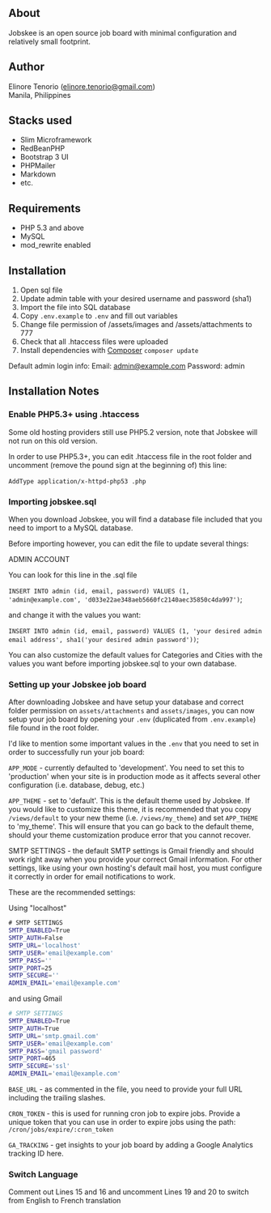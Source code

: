 About
-----
Jobskee is an open source job board with minimal configuration and relatively small footprint.

Author
------
Elinore Tenorio (elinore.tenorio@gmail.com)  
Manila, Philippines

Stacks used
-----------

* Slim Microframework
* RedBeanPHP
* Bootstrap 3 UI
* PHPMailer
* Markdown
* etc.

Requirements
------------
* PHP 5.3 and above
* MySQL
* mod_rewrite enabled

Installation
------------
1. Open sql file
2. Update admin table with your desired username and password (sha1)
3. Import the file into SQL database
4. Copy `.env.example` to `.env` and fill out variables
5. Change file permission of /assets/images and /assets/attachments to 777
6. Check that all .htaccess files were uploaded
7. Install dependencies with [Composer](https://getcomposer.org/) `composer update`

Default admin login info:
Email: admin@example.com
Password: admin

Installation Notes
------------------

### Enable PHP5.3+ using .htaccess

Some old hosting providers still use PHP5.2 version, note that Jobskee will not run on this old version.

In order to use PHP5.3+, you can edit .htaccess file in the root folder and uncomment (remove the pound sign at the beginning of) this line:

﻿`AddType application/x-httpd-php53 .php`

### Importing jobskee.sql

When you download Jobskee, you will find a database file included that you need to import to a MySQL database.

Before importing however, you can edit the file to update several things:

ADMIN ACCOUNT

You can look for this line in the .sql file

﻿`INSERT INTO admin (id, email, password) VALUES
(1, 'admin@example.com', 'd033e22ae348aeb5660fc2140aec35850c4da997')`;

﻿and change it with the values you want:

﻿`INSERT INTO admin (id, email, password) VALUES
(1, 'your desired admin email address', sha1('your desired admin password'))`;

You can also customize the default values for Categories and Cities with the values you want before importing jobskee.sql to your own database.

### Setting up your Jobskee job board

After downloading Jobskee﻿ and have setup your database and correct folder permission on `assets/attachments` and `assets/images`, you can now setup your job board by opening your `.env` (duplicated from `.env.example`) file found in the root folder.

I'd like to mention some important values in the `.env` that you need to set in order to successfully run your job board:

`APP_MODE` - currently defaulted to 'development'. You need to set this to 'production' when your site is in production mode as it affects several other configuration (i.e. database, debug, etc.)

`APP_THEME` - set to 'default'. This is the default theme used by Jobskee. If you would like to customize this theme, it is recommended that you copy `/views/default` to your new theme (i.e. `/views/my_theme`) and set `APP_THEME` to 'my_theme'. This will ensure that you can go back to the default theme, should your theme customization produce error that you cannot recover.

SMTP SETTINGS - the default SMTP settings is Gmail friendly and should work right away when you provide your correct Gmail information. For other settings, like using your own hosting's default mail host, you must configure it correctly in order for email notifications to work.

These are the recommended settings:

Using "localhost"

```bash
﻿# SMTP SETTINGS  
SMTP_ENABLED=True
SMTP_AUTH=False
SMTP_URL='localhost'
SMTP_USER='email@example.com'
SMTP_PASS=''
SMTP_PORT=25
SMTP_SECURE=''
ADMIN_EMAIL='email@example.com'
```
and using Gmail
```bash
# SMTP SETTINGS  
SMTP_ENABLED=True
SMTP_AUTH=True
SMTP_URL='smtp.gmail.com'
SMTP_USER='email@example.com'
SMTP_PASS='gmail password'
SMTP_PORT=465
SMTP_SECURE='ssl'
ADMIN_EMAIL='email@example.com'
```

`BASE_URL` - as commented in the file, you need to provide your full URL including the trailing slashes.

`CRON_TOKEN` - this is used for running cron job to expire jobs. Provide a unique token that you can use in order to expire jobs using the path: `/cron/jobs/expire/:cron_token`

`GA_TRACKING` - get insights to your job board by adding a Google Analytics tracking ID here.

### Switch Language

Comment out Lines 15 and 16 and uncomment Lines 19 and 20 to switch from English to French translation
